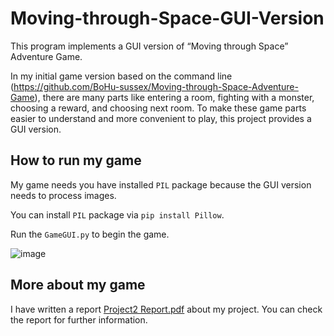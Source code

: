 # Moving-through-Space-GUI-Version
This program implements a  GUI version of “Moving through Space” Adventure Game.

In my initial game version based on the command line (https://github.com/BoHu-sussex/Moving-through-Space-Adventure-Game), there are many parts like entering a room,
fighting with a monster, choosing a reward, and choosing next room. To make these game parts
easier to understand and more convenient to play, this project provides a GUI version.

## How to run my game
My game needs you have installed `PIL` package because the GUI version needs to process images.

You can install `PIL` package via `pip install Pillow`.

Run the `GameGUI.py` to begin the game.

![image](https://github.com/BoHu-sussex/Moving-through-Space-GUI-Version/assets/150455447/d3052598-9e9f-4d92-a112-19d0619326de)

## More about my game
I have written a report [Project2 Report.pdf](https://github.com/BoHu-sussex/Moving-through-Space-GUI-Version/files/15048202/Project2.Report.pdf) about my project. You can check the report for further information.
